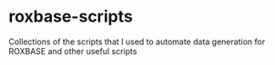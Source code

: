 # roxbase-scripts
Collections of the scripts that I used to automate data generation for ROXBASE and other useful scripts
